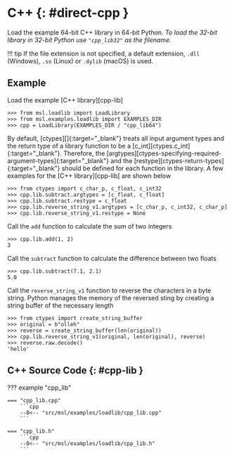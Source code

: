 # C++  {: #direct-cpp }

Load the example 64-bit C++ library in 64-bit Python. *To load the 32-bit library in 32-bit Python use `"cpp_lib32"` as the filename.*

!!! tip
    If the file extension is not specified, a default extension, `.dll` (Windows), `.so` (Linux) or `.dylib` (macOS) is used.

## Example

Load the example [C++ library][cpp-lib]

<!-- invisible-code-block: pycon
>>> SKIP_IF_32BIT() or SKIP_IF_MACOS_ARM64()

-->

```pycon
>>> from msl.loadlib import LoadLibrary
>>> from msl.examples.loadlib import EXAMPLES_DIR
>>> cpp = LoadLibrary(EXAMPLES_DIR / "cpp_lib64")

```

By default, [ctypes][]{:target="_blank"} treats all input argument types and the return type of a library function to be a [c_int][ctypes.c_int]{:target="_blank"}. Therefore, the [argtypes][ctypes-specifying-required-argument-types]{:target="_blank"} and the [restype][ctypes-return-types]{:target="_blank"} should be defined for each function in the library. A few examples for the [C++ library][cpp-lib] are shown below

```pycon
>>> from ctypes import c_char_p, c_float, c_int32
>>> cpp.lib.subtract.argtypes = [c_float, c_float]
>>> cpp.lib.subtract.restype = c_float
>>> cpp.lib.reverse_string_v1.argtypes = [c_char_p, c_int32, c_char_p]
>>> cpp.lib.reverse_string_v1.restype = None

```

Call the `add` function to calculate the sum of two integers

```pycon
>>> cpp.lib.add(1, 2)
3

```

Call the `subtract` function to calculate the difference between two floats

```pycon
>>> cpp.lib.subtract(7.1, 2.1)
5.0

```

Call the `reverse_string_v1` function to reverse the characters in a byte string. Python manages the memory of the reversed sting by creating a string buffer of the necessary length

```pycon
>>> from ctypes import create_string_buffer
>>> original = b"olleh"
>>> reverse = create_string_buffer(len(original))
>>> cpp.lib.reverse_string_v1(original, len(original), reverse)
>>> reverse.raw.decode()
'hello'

```

## C++ Source Code {: #cpp-lib }

??? example "cpp_lib"

    === "cpp_lib.cpp"
        ```cpp
        --8<-- "src/msl/examples/loadlib/cpp_lib.cpp"
        ```

    === "cpp_lib.h"
        ```cpp
        --8<-- "src/msl/examples/loadlib/cpp_lib.h"
        ```
